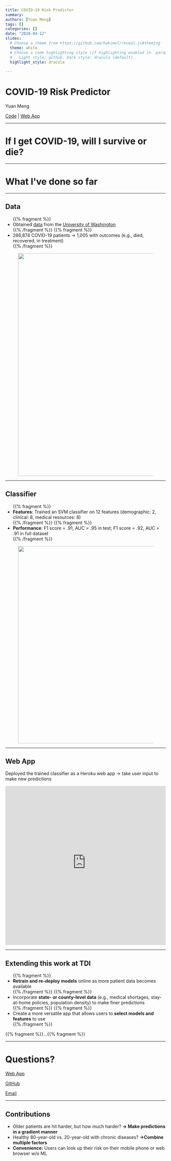 ```yaml
---
title: COVID-19 Risk Predictor
summary: 
authors: [Yuan Meng]
tags: []
categories: []
date: "2020-04-12"
slides:
  # Choose a theme from https://github.com/hakimel/reveal.js#theming
  theme: white
  # Choose a code highlighting style (if highlighting enabled in `params.toml`)
  #   Light style: github. Dark style: dracula (default).
  highlight_style: dracula
   
---
```


# COVID-19 Risk Predictor

Yuan Meng

[Code](https://github.com/Yuan-Meng/COVID-19) | [Web App](https://covid19-risk.herokuapp.com/)

---

# If I get COVID-19, will I survive or die? 

---

# What I've done so far

---

## Data
<ul>
{{% fragment %}}<li>Obtained <a href="https://github.com/beoutbreakprepared/nCoV2019/tree/master/latest_data">data</a> from the <a href="https://github.com/beoutbreakprepared/nCoV2019">University of Washington</a></li>{{% /fragment %}} 
{{% fragment %}}<li>266,874 COVID-19 patients → 1,005 with outcomes (e.g., died, recovered, in treatment)</li>{{% /fragment %}}
</ul>

<figure>
  <img src="/img/snapshot.png" align=top width="700" hspace="-10" />
</figure>

---

## Classifier

<ul>
{{% fragment %}}<li><b>Features</b>: Trained an SVM classifier on 12 features (demographic: 2, clinical: 8, medical resources: 8)</li>{{% /fragment %}} 
{{% fragment %}}<li><b>Performance</b>: F1 score = .91, AUC = .95 in test; F1 score = .92, AUC = .91 in full dataset</li>{{% /fragment %}}
</ul>

<figure>
  <img src="/img/eval.png" align=top width="620" />
</figure>

---

## Web App

Deployed the trained classifier as a Heroku web app → take user input to make new predictions

<iframe frameborder="0" width="100%" height="500pt" src="https://covid19-risk.herokuapp.com/"></iframe>

---

## Extending this work at TDI

<ul>
{{% fragment %}}<li><b>Retrain and re-deploy models</b> online as more patient data becomes available</li>{{% /fragment %}}
{{% fragment %}}<li>Incorporate <b>state- or county-level data</b> (e.g., medical shortages, stay-at-home policies, population density) to make finer predictions </li>{{% /fragment %}}
{{% fragment %}}<li>Create a more versatile app that allows users to <b>select models and features</b> to use</li>{{% /fragment %}}
</ul>

{{% fragment %}}...{{% fragment %}}

---

# Questions?

[Web App](https://covid19-risk.herokuapp.com/)

[GitHub](https://github.com/Yuan-Meng/COVID-19)

<a href="mailto:yuan_meng@berkeley.edu">Email</a>

---

## Contributions

- Older patients are hit harder, but how much harder? **→ Make predictions in a gradient manner** 
- Healthy 80-year-old vs. 20-year-old with chronic diseases? **→Combine multiple factors**
- **Convenience:** Users can look up their risk on their mobile phone or web browser w/o ML


